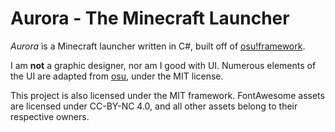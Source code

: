 # Aurora - The Minecraft Launcher
*Aurora* is a Minecraft launcher written in C#, built off of [osu!framework](https://github.com/ppy/osu-framework).

I am **not** a graphic designer, nor am I good with UI. Numerous elements of the UI are adapted from [osu](https::/github.com/ppy/osu), under the MIT license.

This project is also licensed under the MIT framework. FontAwesome assets are licensed under CC-BY-NC 4.0, and all other assets belong to their respective owners.
